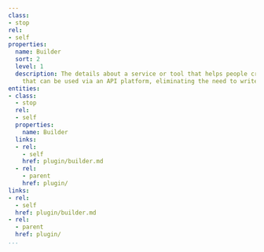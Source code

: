 ```yaml
---
class:
- stop
rel:
- self
properties:
  name: Builder
  sort: 2
  level: 1
  description: The details about a service or tool that helps people craft new plugins
    that can be used via an API platform, eliminating the need to write code.
entities:
- class:
  - stop
  rel:
  - self
  properties:
    name: Builder
  links:
  - rel:
    - self
    href: plugin/builder.md
  - rel:
    - parent
    href: plugin/
links:
- rel:
  - self
  href: plugin/builder.md
- rel:
  - parent
  href: plugin/
...
```

